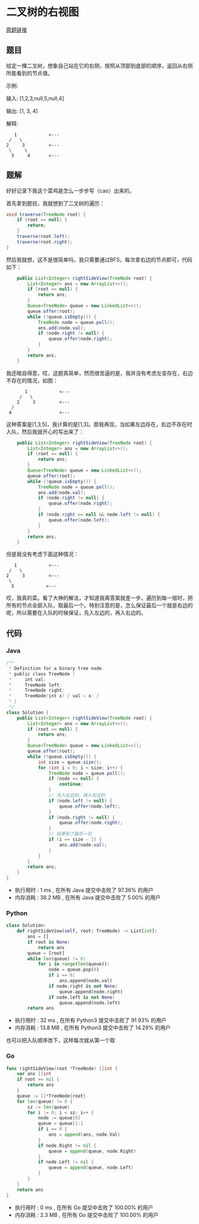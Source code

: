 # 二叉树的右视图

[原题链接](https://leetcode-cn.com/problems/binary-tree-right-side-view/)

## 题目

给定一棵二叉树，想象自己站在它的右侧，按照从顶部到底部的顺序，返回从右侧所能看到的节点值。

示例:

输入: [1,2,3,null,5,null,4]

输出: [1, 3, 4]

解释:
```text
   1            <---
 /   \
2     3         <---
 \     \
  5     4       <---
```

## 题解

好好记录下我这个菜鸡是怎么一步步写（cao）出来的。

首先拿到题目，我就想到了二叉树的遍历：
```java
void traverse(TreeNode root) {
    if (root == null) {
        return;
    }
    traverse(root.left);
    traverse(root.right);
}
```

然后我就想，这不是很简单吗，我只需要通过BFS，每次拿右边的节点即可，代码如下：

```java
    public List<Integer> rightSideView(TreeNode root) {
        List<Integer> ans = new ArrayList<>();
        if (root == null) {
            return ans;
        }
        Queue<TreeNode> queue = new LinkedList<>();
        queue.offer(root);
        while (!queue.isEmpty()) {
            TreeNode node = queue.poll();
            ans.add(node.val);
            if (node.right != null) {
                queue.offer(node.right);
            }
        }
        return ans;
    }
```

我还暗自得意，哎，这题真简单，然而很苦逼的是，我并没有考虑左变存在，右边不存在的情况，如图：

```text
       1            <---
     /   \
    2     3         <---
  /      
 4                  <---
```

这种答案是[1,3,5]，我计算的是[1,3]。那我再现，当如果左边存在，右边不存在时入队，然后我就开心的写出来了：

```java
    public List<Integer> rightSideView(TreeNode root) {
        List<Integer> ans = new ArrayList<>();
        if (root == null) {
            return ans;
        }
        Queue<TreeNode> queue = new LinkedList<>();
        queue.offer(root);
        while (!queue.isEmpty()) {
            TreeNode node = queue.poll();
            ans.add(node.val);
            if (node.right != null) {
                queue.offer(node.right);
            }
            if (node.right == null && node.left != null) {
                queue.offer(node.left);
            }
        }
        return ans;
    }
```

但是我没有考虑下面这种情况：

```text
   1            <---
 /   \
2     3         <---
 \     
  5            <---
```

哎，我真的菜。看了大神的解法，才知道我离答案就差一步。遍历到每一层时，把所有的节点全部入队，取最后一个。特别注意的是，怎么保证最后一个就是右边的呢，所以需要在入队的时候保证，先入左边的，再入右边的。

## 代码

### Java

```java
/**
 * Definition for a binary tree node.
 * public class TreeNode {
 *     int val;
 *     TreeNode left;
 *     TreeNode right;
 *     TreeNode(int x) { val = x; }
 * }
 */
class Solution {
    public List<Integer> rightSideView(TreeNode root) {
        List<Integer> ans = new ArrayList<>();
        if (root == null) {
            return ans;
        }
        Queue<TreeNode> queue = new LinkedList<>();
        queue.offer(root);
        while (!queue.isEmpty()) {
            int size = queue.size();
            for (int i = 0; i < size; i++) {
                TreeNode node = queue.poll();
                if (node == null) {
                    continue;
                }
                // 先入左边的，再入右边的
                if (node.left != null) {
                    queue.offer(node.left);
                }
                if (node.right != null) {
                    queue.offer(node.right);
                }
                // 如果到了最后一位
                if (i == size - 1) {
                    ans.add(node.val);
                }
            }
        }
        return ans;
    }
}
```

- 执行用时 : 1 ms , 在所有 Java 提交中击败了 97.36% 的用户 
- 内存消耗 : 38.2 MB , 在所有 Java 提交中击败了 5.00% 的用户

### Python

```python
class Solution:
    def rightSideView(self, root: TreeNode) -> List[int]:
        ans = []
        if root is None:
            return ans
        queue = [root]
        while len(queue) != 0:
            for i in range(len(queue)):
                node = queue.pop(0)
                if i == 0:
                    ans.append(node.val)
                if node.right is not None:
                    queue.append(node.right)
                if node.left is not None:
                    queue.append(node.left)
        return ans
```

- 执行用时 : 32 ms , 在所有 Python3 提交中击败了 91.93% 的用户 
- 内存消耗 : 13.8 MB , 在所有 Python3 提交中击败了 14.29% 的用户

也可以把入队顺序改下，这样每次就从第一个取

### Go

```go
func rightSideView(root *TreeNode) []int {
	var ans []int
	if root == nil {
		return ans
	}
	queue := []*TreeNode{root}
	for len(queue) != 0 {
		sz := len(queue)
		for i := 0; i < sz; i++ {
			node := queue[0]
			queue = queue[1:]
			if i == 0 {
				ans = append(ans, node.Val)
			}
			if node.Right != nil {
				queue = append(queue, node.Right)
			}
			if node.Left != nil {
				queue = append(queue, node.Left)
			}
		}
	}
	return ans
}
```

- 执行用时 : 0 ms , 在所有 Go 提交中击败了 100.00% 的用户 
- 内存消耗 : 2.3 MB , 在所有 Go 提交中击败了 100.00% 的用户

